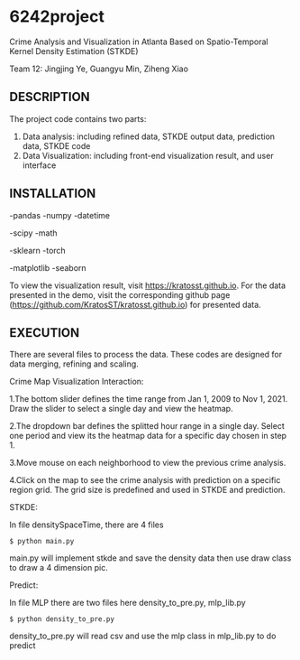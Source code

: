 # 6242project
Crime Analysis and Visualization in Atlanta Based on Spatio-Temporal Kernel Density Estimation (STKDE)

Team 12: Jingjing Ye, Guangyu Min, Ziheng Xiao

## DESCRIPTION
The project code contains two parts: 
1. Data analysis: including refined data, STKDE output data, prediction data, STKDE code
2. Data Visualization: including front-end visualization result, and user interface

## INSTALLATION

-pandas -numpy -datetime

-scipy -math 

-sklearn -torch

-matplotlib -seaborn



To view the visualization result, visit
https://kratosst.github.io. For the data presented in the demo, visit the corresponding github page (https://github.com/KratosST/kratosst.github.io) for presented data.

## EXECUTION
There are several files to process the data. These codes are designed for data merging, refining and scaling. 

Crime Map Visualization Interaction:

1.The bottom slider defines the time range from Jan 1, 2009 to Nov 1, 2021. Draw the slider to select a single day and view the heatmap.

2.The dropdown bar defines the splitted hour range in a single day. Select one period and view its the heatmap data for a specific day chosen in step 1. 

3.Move mouse on each neighborhood to view the previous crime analysis. 

4.Click on the map to see the crime analysis with prediction on a specific region grid. The grid size is predefined and used in STKDE and prediction. 


STKDE:

In file densitySpaceTime, there are 4 files 
```shell
$ python main.py
```
main.py will implement stkde and save the density data then use draw class to draw a 4 dimension pic.

Predict:

In file MLP
there are two files here density_to_pre.py, mlp_lib.py
```shell
$ python density_to_pre.py 
```
density_to_pre.py  will read csv and use the mlp class in mlp_lib.py to do predict

